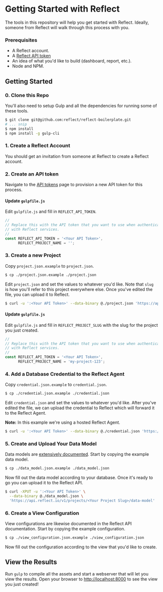 # Getting Started with Reflect 

The tools in this repository will help you get started with Reflect. Ideally,
someone from Reflect will walk through this process with you.

### Prerequisites

* A Reflect account.
* A [Reflect API token](https://app.reflect.io/tokens)
* An idea of what you'd like to build (dashboard, report, etc.).
* Node and NPM.

## Getting Started

### 0. Clone this Repo

You'll also need to setup Gulp and all the dependencies for running some of
these tools.

```bash
$ git clone git@github.com:reflect/reflect-boilerplate.git
# ... snip
$ npm install
$ npm install -g gulp-cli
```

### 1. Create a Reflect Account

You should get an invitation from someone at Reflect to create a Reflect
account.

### 2. Create an API token

Navigate to the [API tokens](https://app.reflect.io/tokens) page to provision a
new API token for this process.

#### Update `gulpfile.js`

Edit `gulpfile.js` and fill in `REFLECT_API_TOKEN`. 

```javascript
//
// Replace this with the API token that you want to use when authenticating
// with Reflect services.
//
const REFLECT_API_TOKEN = '<Your API Token>',
      REFLECT_PROJECT_NAME = '';
```

### 3. Create a new Project

Copy `project.json.example` to `project.json`.

```bash
$ cp ./project.json.example ./project.json
```

Edit `project.json` and set the values to whatever you'd like. Note that `slug`
is how you'll refer to this project everywhere else. Once you've edited the
file, you can upload it to Reflect.

```bash
$ curl -u ':<Your API Token>' --data-binary @./project.json 'https://api.reflect.io/v1/projects'
```

#### Update `gulpfile.js`

Edit `gulpfile.js` and fill in `REFLECT_PROJECT_SLUG` with the slug for the
project you just created.

```javascript
//
// Replace this with the API token that you want to use when authenticating
// with Reflect services.
//
const REFLECT_API_TOKEN = '<Your API Token>',
      REFLECT_PROJECT_NAME = 'my-project-123';
```

### 4. Add a Database Credential to the Reflect Agent

Copy `credential.json.example` to `credential.json`.

```bash
$ cp ./credential.json.example ./credential.json
```

Edit `credential.json` and set the values to whatever you'd like. After you've
edited the file, we can upload the credential to Reflect which will forward it
to the Reflect Agent.

**Note:** In this example we're using a hosted Reflect Agent.

```bash
$ curl -u ':<Your API Token>' --data-binary @./credential.json 'https://api.reflect.io/v1/agents/2/credentials'
```

### 5. Create and Upload Your Data Model

Data models are [extensively
documented](https://docs.reflect.io/reflect-api/#data-models). Start by copying
the example data model.

```bash
$ cp ./data_model.json.example ./data_model.json
```

Now fill out the data model according to your database. Once it's ready to go
you can upload it to the Reflect API.

```bash
$ curl -XPUT -u ':<Your API Token>' \
  --data-binary @./data_model.json \
  'https://api.reflect.io/v1/projects/<Your Project Slug>/data-model'
```

### 6. Create a View Configuration

View configurations are likewise documented in the Reflect API documentation.
Start by copying the example configuration.

```bash
$ cp ./view_configuration.json.example ./view_configuration.json
```

Now fill out the configuration according to the view that you'd like to create.

## View the Results

Run `gulp` to compile all the assets and start a webserver that will let you
view the results. Open your browser to
[http://localhost:8000](http://localhost:8000) to see the view you just
created!
